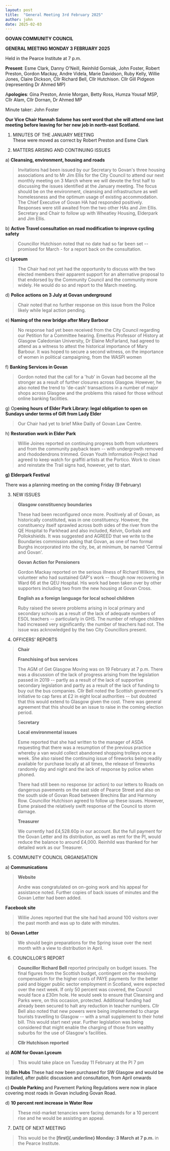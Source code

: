 ```yaml
---
layout: post
title:  "General Meeting 3rd February 2025"
author: john
date: 2025-02-03
---
```

**GOVAN COMMUNITY COUNCIL**

**GENERAL MEETING MONDAY 3 FEBRUARY 2025**

Held in the Pearce Institute at 7 p.m.

**Present**: Esme Clark, Danny O'Neill, Reinhild Gorniak, John Foster,
Robert Preston, Gordon Mackay, Andre Videla, Marie Davidson, Ruby Kelly,
Willie Jones, Claire Dickson, Cllr Richard Bell, Cllr Hutchison. Cllr
Gill Pidgeon (representing Dr Ahmed MP)

A**pologies**: Gina Preston, Annie Morgan, Betty Ross, Humza Yousaf MSP,
Cllr Alam, Cllr Dornan, Dr Ahmed MP

Minute taker: John Foster

**Our Vice Chair Hannah Salome has sent word that she will attend one
last meeting before leaving for her new job in north-east Scotland.**

1.  MINUTES OF THE JANUARY MEETING\
    These were moved as correct by Robert Preston and Esme Clark

2.  MATTERS ARISING AND CONTINUING ISSUES

<!-- -->

a)  **Cleansing, environment, housing and roads**

> Invitations had been issued by our Secretary to Govan's three housing
> associations and to Mr Jim Ellis for the City Council to attend our
> next monthly meeting on 3 March where we will devote the first half to
> discussing the issues identified at the January meeting. The focus
> should be on the environment, cleansing and infrastructure as well
> homelessness and the optimum usage of existing accommodation. The
> Chief Executive of Govan HA had responded positively. Responses were
> still awaited from the two other HAs and Jim Ellis. Secretary and
> Chair to follow up with Wheatley Housing, Elderpark and Jim Ellis.

b)  **Active Travel consultation on road modification to improve cycling
    safety**

> Councillor Hutchison noted that no date had so far been set --
> promised for March - for a report back on the consultation.

c)  **Lyceum**

> The Chair had not yet had the opportunity to discuss with the two
> elected members their apparent support for an alternative proposal to
> that endorsed by the Community Council and the community more widely.
> He would do so and report to the March meeting.

d)  **Police actions on 3 July at Govan underground**

> Chair noted that no further response on this issue from the Police
> likely while legal action pending.

e)  **Naming of the new bridge after Mary Barbour**

> No response had yet been received from the City Council regarding our
> Petition for a Committee hearing. Emeritus Professor of History at
> Glasgow Caledonian University, Dr Elaine McFarland, had agreed to
> attend as a witness to attest the historical importance of Mary
> Barbour. It was hoped to secure a second witness, on the importance of
> women in political campaigning, from the WASPI women

f)  **Banking Services in Govan**

> Gordon noted that the call for a 'hub' in Govan had become all the
> stronger as a result of further closures across Glasgow. However, he
> also noted the trend to 'de-cash' transactions in a number of major
> shops across Glasgow and the problems this raised for those without
> online banking facilities.

g)  Op**ening hours of Elder Park Library: legal obligation to open on
    Sundays under terms of Gift from Lady Elder**

> Our Chair had yet to brief Mike Dailly of Govan Law Centre.

h)  **Restoration work in Elder Park**

> Willie Joines reported on continuing progress both from volunteers and
> from the community payback team -- with undergrowth removed and
> rhododendrons trimmed. Govan Youth Information Project had agreed to
> keep watch for graffiti artists at the Portico. Work to clean and
> reinstate the Trail signs had, however, yet to start.

**g) Elderpark Festival**

There was a planning meeting on the coming Friday (9 February)

3.  NEW ISSUES

> **Glasgow constituency boundaries**
>
> These had been reconfigured once more. Positively all of Govan, as
> historically constituted, was in one constituency. However, the
> constituency itself sprawled across both sides of the river from the
> QE Hospital to Parkhead and also included, Kelvin, Gorbals and
> Pollokshields. It was suggested and AGREED that we write to the
> Boundaries commission asking that Govan, as one of two formal Burghs
> incorporated into the city, be, at minimum, be named 'Central and
> Govan'.
>
> **Govan Action for Pensioners**
>
> Gordon Mackay reported on the serious illness of Richard Wilkins, the
> volunteer who had sustained GAP's work -- though now recovering in
> Ward 66 at the QEU Hospital. His work had been taken over by other
> supporters including two from the new housing at Govan Cross.
>
> **English as a foreign language for local school children**
>
> Ruby raised the severe problems arising in local primary and secondary
> schools as a result of the lack of adequate numbers of ESOL teachers
> -- particularly in GHS. The number of refugee children had increased
> very significantly: the number of teachers had not. The issue was
> acknowledged by the two City Councillors present.

4.  OFFICERS' REPORTS

> **Chair**
>
> **Franchising of bus services**
>
> The AGM of Get Glasgow Moving was on 19 February at 7 p.m. There was a
> discussion of the lack of progress arising from the legislation passed
> in 2019 -- partly as a result of the lack of supportive secondary
> legislation and partly as a result of the lack of funding to buy out
> the bus companies. Cllr Bell noted the Scottish government's
> initiative to cap fares at £2 in eight local authorities -- but
> doubted that this would extend to Glasgow given the cost. There was
> general agreement that this should be an issue to raise in the coming
> election period.
>
> S**ecretary**
>
> **Local environmental issues**
>
> Esme reported that she had written to the manager of ASDA requesting
> that there was a resumption of the previous practice whereby a van
> would collect abandoned shopping trolleys once a week. She also raised
> the continuing issue of fireworks being readily available for purchase
> locally at all times, the release of fireworks randomly day and night
> and the lack of response by police when phoned.
>
> There had still been no response (or action) to our letters to Roads
> on dangerous pavements on the east side of Pearce Street and also on
> the south side of Govan Road between Brechins Bar and Harmony Row.
> Councillor Hutchison agreed to follow up these issues. However, Esme
> praised the relatively swift response of the Council to storm damage.
>
> **Treasurer**
>
> We currently had £4,528.60p in our account. But the full payment for
> the Govan Letter and its distribution, as well as rent for the PI,
> would reduce the balance to around £4,000. Reinhild was thanked for
> her detailed work as our Treasurer.

5.  COMMUNITY COUNCIL ORGANISATION

<!-- -->

a)  **Communications**

> **Website**
>
> Andre was congratulated on on-going work and his appeal for assistance
> noted. Further copies of back issues of minutes and the Govan Letter
> had been added.

**Facebook site**

> Willie Jones reported that the site had had around 100 visitors over
> the past month and was up to date with minutes.

b)  **Govan Letter**

> We should begin preparations for the Spring issue over the next month
> with a view to distribution in April.

6.  COUNCILLOR'S REPORT

> **Councillor Richard Bell** reported principally on budget issues. The
> final figures from the Scottish budget, contingent on the resolving
> compensation for the higher costs of PAYE payments for the better paid
> and bigger public sector employment in Scotland, were expected over
> the next week. If only 50 percent was covered, the Council would face
> a £30m hole. He would seek to ensure that Cleansing and Parks were, on
> this occasion, protected. Additional funding had already been secured
> to halt any reduction in teacher numbers. Cllr Bell also noted that
> new powers were being implemented to charge tourists travelling to
> Glasgow -- with a small supplement to their hotel bill. This would
> start next year. Further legislation was being considered that might
> enable the charging of those from wealthy suburbs for the use of
> Glasgow's facilities.
>
> **Cllr Hutchison reported**

a)  **AGM for Govan Lyceum**

> This would take place on Tuesday 11 February at the PI 7 pm

b)  **Bin Hubs** These had now been purchased for SW Glasgow and would
    be installed, after public discussion and consultation, from April
    onwards

c)  **Double Parkin**g and Pavement Parking Regulations were now in
    place covering most roads in Govan including Govan Road.

d)  **10 percent rent increase in Water Row**

> These mid-market tenancies were facing demands for a 10 percent rise
> and he would be assisting an appeal.

7.  DATE OF NEXT MEETING

> This would be the **[first]{.underline} Monday: 3 March at 7 p.m.** in
> the Pearce Institute.
